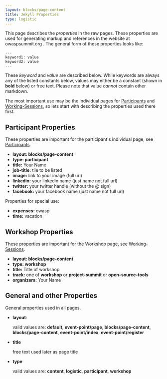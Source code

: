 ```yaml
---
layout: blocks/page-content
title: Jekyll Properties
type: logistic
---
```


This page describes the _properties_ in the raw pages. These properties are used for generating markup and references in the website at owaspsummit.org .
The general form of these properties looks like:  

    ---
    keyword1: value
    keyword2: value
    ---

These _keyword_ and _value_ are described below.
While keywords are always any of the listed constants below, values may either be a constant (shown in __bold__ below) or free text. Please note that value *cannot* contain other markdown.

The most important use may be the individual pages for [Participants](Participants) and [Working-Sessions](Working-Sessions), so lets start with describing the properties used there first.

## Participant Properties

These properties are important for the participant's individual page, see [Participants](Participants).

* __layout: blocks/page-content__
* __type: participant__
* __title:__ Your Name
* __job-title:__ tile to be listed
* __image:__ link to your image (full url)
* __linkedin:__ your linkedin name (just name not full url)
* __twitter:__ your twitter handle (without the @ sign)
* __facebook:__ your facebook name (just name not full url)

Properties for special use:

* __expenses:__ owasp
* __time:__ vacation

## Workshop Properties

These properties are important for the Workshop page, see [Working-Sessions](Working-Sessions).

* __layout: blocks/page-content__
* __type: workshop__
* __title:__ Title of workshop
* __track:__ one of __workshop__ or __project-summit__ or __open-source-tools__
* __organizers:__ Your Name


## General and other Properties

General properties used in all pages.

* __layout__:

  valid values are: __default__, __event-point/page__, __blocks/page-content__, __blocks/page-content__, __event-point/index__, __event-point/register__

* __title__

  free text used later as page title

* __type__

  valid values are: __content__, __logistic__, __participant__, __workshop__

